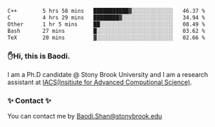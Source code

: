 <!--START_SECTION:waka-->

```txt
C++        5 hrs 58 mins   ███████████▓░░░░░░░░░░░░░   46.37 %
C          4 hrs 29 mins   ████████▓░░░░░░░░░░░░░░░░   34.94 %
Other      1 hr 5 mins     ██░░░░░░░░░░░░░░░░░░░░░░░   08.49 %
Bash       27 mins         █░░░░░░░░░░░░░░░░░░░░░░░░   03.62 %
TeX        20 mins         ▓░░░░░░░░░░░░░░░░░░░░░░░░   02.66 %
```

<!--END_SECTION:waka-->

### ✋Hi, this is Baodi. 

I am a Ph.D candidate @ Stony Brook University and I am a research assistant at [IACS(Insitiute for Advanced Computional Science)](https://iacs.stonybrook.edu/).

### ✨ Contact ✨

You can contact me by [Baodi.Shan@stonybrook.edu](mailto:Baodi.Shan@stonybrook.edu)





<!--
[![Anurag's GitHub stats](https://github-readme-stats.vercel.app/api?username=lwshanbd&theme=jolly&show_icons=true&count_private=true&include_all_commits=true)](https://github.com/anuraghazra/github-readme-stats)
**lwshanbd/lwshanbd** is a ✨ _special_ ✨ repository because its `README.md` (this file) appears on your GitHub profile.

Here are some ideas to get you started:

- 🔭 I’m currently working on ...
- 🌱 I’m currently learning ...
- 👯 I’m looking to collaborate on ...
- 🤔 I’m looking for help with ...
- 💬 Ask me about ...
- 📫 How to reach me: ...
- 😄 Pronouns: ...
- ⚡ Fun fact: ...
-->
